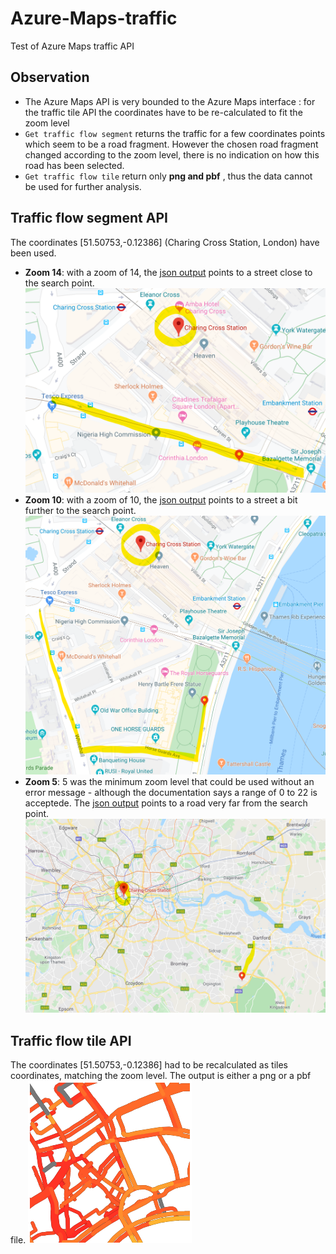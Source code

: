 # Azure-Maps-traffic
Test of Azure Maps traffic API

## Observation
- The Azure Maps API is very bounded to the Azure Maps interface : for the traffic tile API the coordinates have to be re-calculated to fit the zoom level
- `Get traffic flow segment` returns the traffic for a few coordinates points which seem to be a road fragment. However the chosen road fragment changed according to the zoom level, there is no indication on how this road has been selected.
- `Get traffic flow tile` return only **png and pbf** , thus the data cannot be used for further analysis.

## Traffic flow segment API
The coordinates \[51.50753,-0.12386\] (Charing Cross Station, London) have been used. 
- **Zoom 14**: with a zoom of 14, the [json output](traffic-flow-segment/output-zoom14.json)  points to a street close to the search point.
![traffic_segment_14](traffic-flow-segment/zoom14.png) 
- **Zoom 10**: with a zoom of 10, the [json output](traffic-flow-segment/output-zoom10.json)  points to a street a bit further to the search point.
![traffic_segment_10](traffic-flow-segment/zoom10.png) 
- **Zoom 5**: 5 was the minimum zoom level that could be used without an error message - although the documentation says a range of 0 to 22 is acceptede. The [json output](traffic-flow-segment/output-zoom10.json) points to a road very far from the search point.
![traffic_segment_5](traffic-flow-segment/zoom5.png) 

## Traffic flow tile API
The coordinates \[51.50753,-0.12386\] had to be recalculated as tiles coordinates, matching the zoom level.
The output is either a png or a pbf file.
![zoom14](traffic-flow-tile/zoom14.png) 